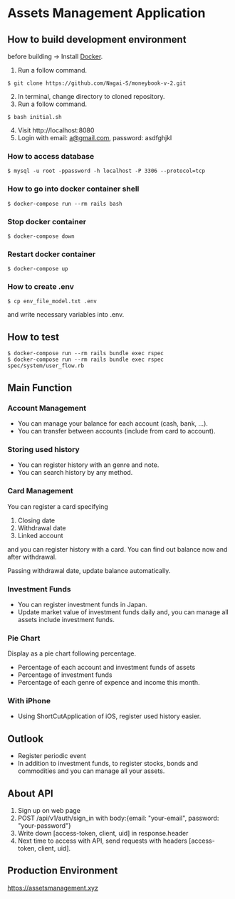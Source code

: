 # Assets Management Application

## How to build development environment
before building -> Install [Docker](https://hub.docker.com/editions/community/docker-ce-desktop-mac).

1. Run a follow command.
```
$ git clone https://github.com/Nagai-S/moneybook-v-2.git
```
2. In terminal, change directory to cloned repository.
3. Run a follow command.
```
$ bash initial.sh
```
4. Visit http://localhost:8080
5. Login with email: a@gmail.com, password: asdfghjkl


### How to access database
```
$ mysql -u root -ppassword -h localhost -P 3306 --protocol=tcp
```

### How to go into docker container shell
```
$ docker-compose run --rm rails bash
```

### Stop docker container
```
$ docker-compose down
```

### Restart docker container
```
$ docker-compose up
```

### How to create .env
```
$ cp env_file_model.txt .env
```
and write necessary variables into .env.

##  How to test
```
$ docker-compose run --rm rails bundle exec rspec
$ docker-compose run --rm rails bundle exec rspec spec/system/user_flow.rb
```

## Main Function
### Account Management
* You can manage your balance for each account (cash, bank, ...).
* You can transfer between accounts (include from card to account).

### Storing used history
* You can register history with an genre and note.
* You can search history by any method.

### Card Management
You can register a card specifying
1. Closing date
2. Withdrawal date
3. Linked account

and you can register history with a card.
You can find out balance now and after withdrawal.

Passing withdrawal date, update balance automatically.

### Investment Funds
* You can register investment funds in Japan.
* Update market value of investment funds daily and, you can manage all assets include investment funds. 

### Pie Chart
Display as a pie chart following percentage.
* Percentage of each account and investment funds of assets
* Percentage of investment funds
* Percentage of each genre of expence and income this month.

### With iPhone
* Using ShortCutApplication of iOS, register used history easier.

## Outlook
* Register periodic event
* In addition to investment funds, to register stocks, bonds and commodities and you can manage all your assets.

## About API
1. Sign up on web page
2. POST /api/v1/auth/sign_in with body:{email: "your-email", password: "your-password"}
3. Write down [access-token, client, uid] in response.header
4. Next time to access with API, send requests with headers [access-token, client, uid].

## Production Environment
https://assetsmanagement.xyz


